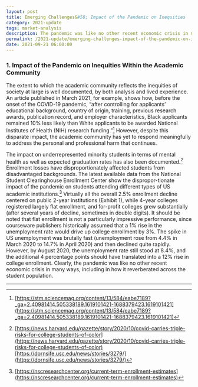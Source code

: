 ```yaml
---
layout: post
title: Emerging Challenges&#58; Impact of the Pandemic on Inequities
category: 2021-update
tags: market-analysis
description: The pandemic was like no other recent economic crisis in many ways, including in how it reverberated across the student population. The impact on underrepresented minority students in terms of enrollment, mental health, and graduation rates has disproportionately affected students from disadvantaged backgrounds. 
permalink: /2021-update/emerging-challenges-impact-of-the-pandemic-on-inequities
date: 2021-09-21 06:00:00
---
```


### 1. Impact of the Pandemic on Inequities Within the Academic Community

The extent to which the academic community reflects the inequities of society at large is well documented, by both analysis and lived experience. An article published in March 2021, for example, shows how, before the onset of the COVID-19 pandemic, “after controlling for applicants’ educational background, country of origin, training, previous research awards, publication record, and employer characteristics, Black applicants remained 10% less likely than White applicants to be awarded National Institutes of Health (NIH) research funding.”[^4] However, despite this disparate impact, the academic community has yet to respond meaningfully to address the personal and professional harm that continues. 

The impact on underrepresented minority students in terms of mental health as well as expected graduation rates has also been documented.[^5] Enrollment losses have disproportionately affected students from disadvantaged backgrounds. The latest available data from the National Student Clearinghouse Enrollment Center show the dispropor-tionate impact of the pandemic on students attending different types of US academic institutions.[^6] Virtually all the overall 2.5% enrollment decline centered on public 2-year institutions (Exhibit 1), while 4-year colleges registered largely flat enrollment, and for-profit colleges grew substantially (after several years of decline, sometimes in double digits). It should be noted that flat enrollment is not a particularly impressive performance, since courseware publishers historically assumed that a 1% rise in the unemployment rate would drive up college enrollment by 3%. The spike in US unemployment was brutally fast (unemployment rose from 4.4% in March 2020 to 14.7% in April 2020) and then declined quite rapidly. However, by August 2020, the unemployment rate still stood at 8.4%, and the additional 4 percentage points should have translated into a 12% rise in college enrollment. Clearly, the pandemic was like no other recent economic crisis in many ways, including in how it reverberated across the student population. 


***

[^4]: [https://stm.sciencemag.org/content/13/584/eabe7189?_ga=2.40981414.505338189.1619101421-1688379423.1619101421](https://stm.sciencemag.org/content/13/584/eabe7189?_ga=2.40981414.505338189.1619101421-1688379423.1619101421)

[^5]: [https://news.harvard.edu/gazette/story/2020/10/covid-carries-triple-risks-for-college-students-of-color](https://news.harvard.edu/gazette/story/2020/10/covid-carries-triple-risks-for-college-students-of-color)[https://dornsife.usc.edu/news/stories/3279/](https://dornsife.usc.edu/news/stories/3279/)

[^6]: [https://nscresearchcenter.org/current-term-enrollment-estimates](https://nscresearchcenter.org/current-term-enrollment-estimates)
